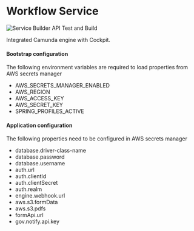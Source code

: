 # Workflow Service

![Service Builder API Test and Build](https://github.com/DigitalPatterns/workflow-service/workflows/Service%20Builder%20API%20Test%20and%20Build/badge.svg)


Integrated Camunda engine with Cockpit.


#### Bootstrap configuration

The following environment variables are required to load properties from AWS secrets manager

* AWS_SECRETS_MANAGER_ENABLED
* AWS_REGION
* AWS_ACCESS_KEY
* AWS_SECRET_KEY
* SPRING_PROFILES_ACTIVE


#### Application configuration

The following properties need to be configured in AWS secrets manager

* database.driver-class-name
* database.password
* database.username
* auth.url
* auth.clientId
* auth.clientSecret
* auth.realm
* engine.webhook.url
* aws.s3.formData
* aws.s3.pdfs
* formApi.url
* gov.notify.api.key
